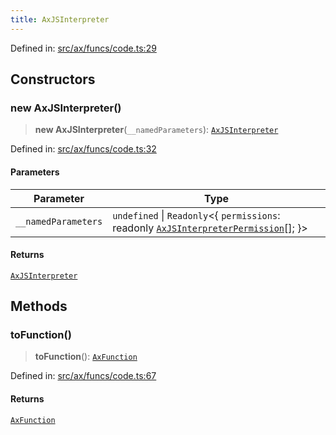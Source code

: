 ```yaml
---
title: AxJSInterpreter
---
```


Defined in: [src/ax/funcs/code.ts:29](#apidocs/httpsgithubcomax-llmaxblob3b79ada8d723949fcd8a76c2b6f48cf69d8394f8srcaxfuncscodetsl29)

## Constructors

<a id="Constructors"></a>

### new AxJSInterpreter()

> **new AxJSInterpreter**(`__namedParameters`): [`AxJSInterpreter`](#apidocs/classaxjsinterpreter)

Defined in: [src/ax/funcs/code.ts:32](#apidocs/httpsgithubcomax-llmaxblob3b79ada8d723949fcd8a76c2b6f48cf69d8394f8srcaxfuncscodetsl32)

#### Parameters

| Parameter | Type |
| ------ | ------ |
| `__namedParameters` | `undefined` \| `Readonly`\<\{ `permissions`: readonly [`AxJSInterpreterPermission`](#apidocs/enumerationaxjsinterpreterpermission)[]; \}\> |

#### Returns

[`AxJSInterpreter`](#apidocs/classaxjsinterpreter)

## Methods

<a id="toFunction"></a>

### toFunction()

> **toFunction**(): [`AxFunction`](#apidocs/typealiasaxfunction)

Defined in: [src/ax/funcs/code.ts:67](#apidocs/httpsgithubcomax-llmaxblob3b79ada8d723949fcd8a76c2b6f48cf69d8394f8srcaxfuncscodetsl67)

#### Returns

[`AxFunction`](#apidocs/typealiasaxfunction)

